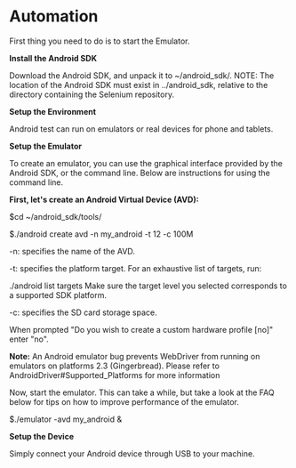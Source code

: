 Automation
==========

First thing you need to do is to start the Emulator. 

<B>Install the Android SDK</B>

Download the Android SDK, and unpack it to ~/android_sdk/. NOTE: The location of the Android SDK must exist in ../android_sdk, relative to the directory containing the Selenium repository.

<B>Setup the Environment</B>

Android test can run on emulators or real devices for phone and tablets.

<B>Setup the Emulator</B>

To create an emulator, you can use the graphical interface provided by the Android SDK, or the command line. Below are instructions for using the command line.


<B>First, let's create an Android Virtual Device (AVD):</B>

$cd ~/android_sdk/tools/

$./android create avd -n my_android -t 12 -c 100M

-n: specifies the name of the AVD.

-t: specifies the platform target. For an exhaustive list of targets, run:

./android list targets
Make sure the target level you selected corresponds to a supported SDK platform.

-c: specifies the SD card storage space.

When prompted "Do you wish to create a custom hardware profile [no]" enter "no".

<B>Note:</B> An Android emulator bug prevents WebDriver from running on emulators on platforms 2.3 (Gingerbread). Please refer to AndroidDriver#Supported_Platforms for more information


Now, start the emulator. This can take a while, but take a look at the FAQ below for tips on how to improve performance of the emulator.

$./emulator -avd my_android &

<B>Setup the Device</B>

Simply connect your Android device through USB to your machine.
